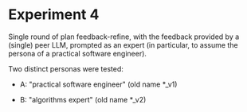 # Experiment 4
Single round of plan feedback-refine, with the feedback provided by a (single) peer LLM, prompted as an expert (in particular, to assume the persona of a practical software engineer).

Two distinct personas were tested:

- A: "practical software engineer" (old name *_v1)

- B: "algorithms expert" (old name *_v2)